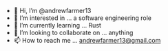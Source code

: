 - 👋 Hi, I’m @andrewfarmer13
- 👀 I’m interested in ... a software engineering role
- 🌱 I’m currently learning ... Rust
- 💞️ I’m looking to collaborate on ... anything
- 📫 How to reach me ... andrewfarmer13@gmail.com

<!---
andrewfarmer13/andrewfarmer13 is a ✨ special ✨ repository because its `README.md` (this file) appears on your GitHub profile.
You can click the Preview link to take a look at your changes.
--->
